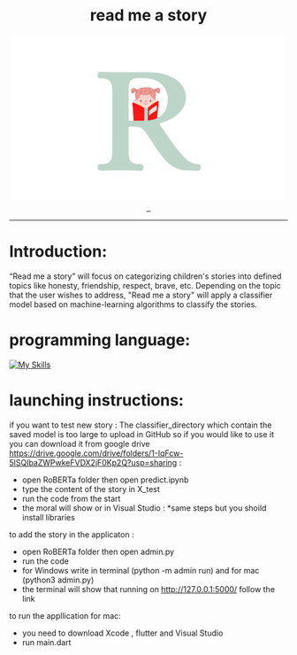 <h1 align="center">read me a story </h3>

<div align="center">
  
  <a href="https://github.com/reemaowerdi/GP1">
    <img src="./logo1.png"" alt="Logo" width="500" height="300">
  </a>

</div>
<hr>



# Introduction:
  
  
“Read me a story” will focus on categorizing children's stories into defined topics like honesty, friendship, respect, brave, etc. Depending on the topic that the user wishes to address, "Read me a story" will apply a classifier model based on machine-learning algorithms to classify the stories. 


# programming language: 


[![My Skills](https://skillicons.dev/icons?i=vscode,html,python,dart)](https://skillicons.dev)

# launching instructions:

if you want to test new story :
The classifier_directory which contain the saved model is too large to upload in GitHub so if you would like to use it you can download it from google drive  https://drive.google.com/drive/folders/1-IqFcw-5lSQIbaZWPwkeFVDX2jF0Kp2Q?usp=sharing :

* open RoBERTa folder then open predict.ipynb 
* type the content of the story in X_test
* run the code from the start
* the moral will show 
or in  Visual Studio : 
*same steps but you shoild install libraries 


to add the story in the applicaton :
* open RoBERTa folder then open admin.py 
* run the code 
* for Windows write in terminal (python -m admin run) and for mac (python3 admin.py)
* the terminal will show that running on http://127.0.0.1:5000/ follow the link  

to run the appllication for mac: 
* you need to download Xcode , flutter and Visual Studio
* run main.dart 
